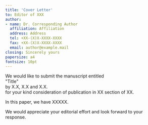 ```yaml
---
title: 'Cover Letter'
to: Editor of XXX
author:
- name: Dr. Corresponding Author
  affiliation: Affiliation
  address: Address
  tel: +XX-(X)X-XXXX-XXXX
  fax: +XX-(X)X-XXXX-XXXX
  email: author@example.mail
closing: Sincerely yours
papersize: a4
fontsize: 10pt
---
```

We would like to submit the manuscript entitled\
"Title"\
by X.X, X.X and X.X.\
for your kind consideration of publication in XX section of XX.

In this paper, we have XXXXX.

We would appreciate your editorial effort and look forward to your response.